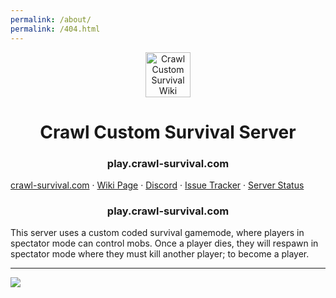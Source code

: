 ```yaml
---
permalink: /about/
permalink: /404.html
---
```


<p align="center">
  <a href="https://www.crawl-survival.com/">
    <img src="https://www.crawl-survival.com/assets/server-icon.png?raw=true" alt="Crawl Custom Survival Wiki" width=72 height=72>
  </a>

  <h1 align="center">Crawl Custom Survival Server</h1>
  
  <p align="center">
    <h3 align="center">play.crawl-survival.com</h3>
    <a href="https://www.crawl-survival.com">crawl-survival.com</a>
    ·
    <a href="https://www.crawl-survival.com/wiki/">Wiki Page</a>
     ·
    <a href="https://discord.gg/7e7ZK4g">Discord</a>
	 ·
    <a href="https://www.crawl-survival.com/issues/">Issue Tracker</a>
	 ·
    <a href="https://www.crawl-survival.com/wiki/#server-status">Server Status</a>
	<br>
  </p>
  <h3 align="center">play.crawl-survival.com</h3>
  This server uses a custom coded survival gamemode, where players in spectator mode can control mobs. Once a player dies, they will respawn in spectator mode where they must kill another player; to become a player.
</p>

***

![](http://status.mclive.eu/Minecraft%201.16.3%20Java%20Edition/play.crawl-survival.com/25565/banner.png)